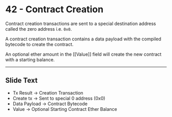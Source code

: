 # 42 - Contract Creation

Contract creation transactions are sent to a special destination address called the zero address i.e. `0x0`. 

A contract creation transaction contains a data payload with the compiled bytecode to create the contract. 

An optional ether amount in the [[Value]] field will create the new contract with a starting balance.

---
## Slide Text
- Tx Result -> Creation Transaction
- Create tx -> Sent to special 0 address (0x0)
- Data Payload -> Contract Bytecode
- Value -> Optional Starting Contract Ether Balance
 

